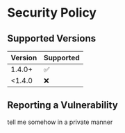 # Security Policy

## Supported Versions

| Version | Supported          |
| ------- | ------------------ |
| 1.4.0+  | :white_check_mark: |
| <1.4.0  | :x: |

## Reporting a Vulnerability

tell me somehow in a private manner
